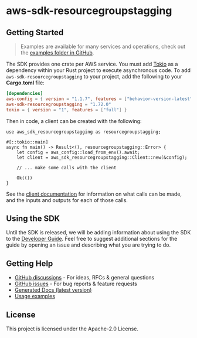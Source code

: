 # aws-sdk-resourcegroupstagging

## Getting Started

> Examples are available for many services and operations, check out the
> [examples folder in GitHub](https://github.com/awslabs/aws-sdk-rust/tree/main/examples).

The SDK provides one crate per AWS service. You must add [Tokio](https://crates.io/crates/tokio)
as a dependency within your Rust project to execute asynchronous code. To add `aws-sdk-resourcegroupstagging` to
your project, add the following to your **Cargo.toml** file:

```toml
[dependencies]
aws-config = { version = "1.1.7", features = ["behavior-version-latest"] }
aws-sdk-resourcegroupstagging = "1.72.0"
tokio = { version = "1", features = ["full"] }
```

Then in code, a client can be created with the following:

```rust,no_run
use aws_sdk_resourcegroupstagging as resourcegroupstagging;

#[::tokio::main]
async fn main() -> Result<(), resourcegroupstagging::Error> {
    let config = aws_config::load_from_env().await;
    let client = aws_sdk_resourcegroupstagging::Client::new(&config);

    // ... make some calls with the client

    Ok(())
}
```

See the [client documentation](https://docs.rs/aws-sdk-resourcegroupstagging/latest/aws_sdk_resourcegroupstagging/client/struct.Client.html)
for information on what calls can be made, and the inputs and outputs for each of those calls.

## Using the SDK

Until the SDK is released, we will be adding information about using the SDK to the
[Developer Guide](https://docs.aws.amazon.com/sdk-for-rust/latest/dg/welcome.html). Feel free to suggest
additional sections for the guide by opening an issue and describing what you are trying to do.

## Getting Help

* [GitHub discussions](https://github.com/awslabs/aws-sdk-rust/discussions) - For ideas, RFCs & general questions
* [GitHub issues](https://github.com/awslabs/aws-sdk-rust/issues/new/choose) - For bug reports & feature requests
* [Generated Docs (latest version)](https://awslabs.github.io/aws-sdk-rust/)
* [Usage examples](https://github.com/awslabs/aws-sdk-rust/tree/main/examples)

## License

This project is licensed under the Apache-2.0 License.

